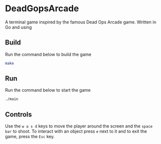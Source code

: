 # DeadGopsArcade

A terminal game inspired by the famous Dead Ops Arcade game. Written in Go and using

## Build

Run the command below to build the game

```bash
make
```

## Run

Run the command below to start the game

```bash
./main
```

## Controls

Use the `w a s d` keys to move the player around the screen and the `space bar` to shoot. To interact with an object press `e` next to it and to exit the game, press the `Esc` key.
